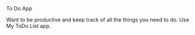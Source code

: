 To Do App

Want to be productive and keep track of all the things you need to do. Use My ToDo List app.